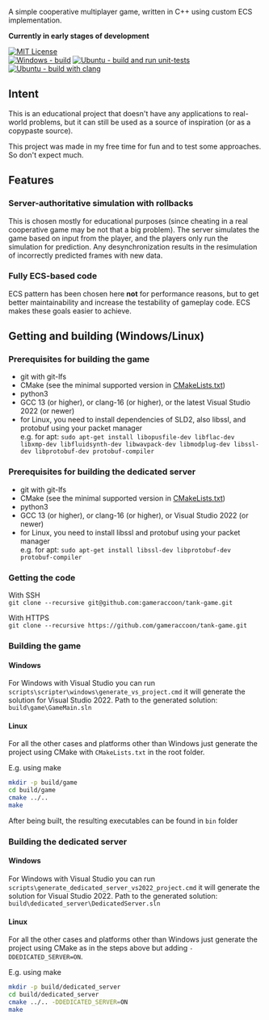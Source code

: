 A simple cooperative multiplayer game, written in C++ using custom ECS implementation.

**Currently in early stages of development**

[![MIT License](https://img.shields.io/github/license/gameraccoon/tank-game)](https://github.com/gameraccoon/tank-game/blob/main/License.txt)  
[![Windows - build](https://github.com/gameraccoon/tank-game/actions/workflows/build-game-windows.yml/badge.svg)](https://github.com/gameraccoon/tank-game/actions/workflows/build-game-windows.yml) [![Ubuntu - build and run unit-tests](https://github.com/gameraccoon/tank-game/actions/workflows/build-game-ubuntu.yml/badge.svg)](https://github.com/gameraccoon/tank-game/actions/workflows/build-game-ubuntu.yml) [![Ubuntu - build with clang](https://github.com/gameraccoon/tank-game/actions/workflows/build-game-ubuntu-clang.yml/badge.svg)](https://github.com/gameraccoon/tank-game/actions/workflows/build-game-ubuntu-clang.yml)

## Intent
This is an educational project that doesn't have any applications to real-world problems, but it can still be used as a source of inspiration (or as a copypaste source).

This project was made in my free time for fun and to test some approaches. So don't expect much.

## Features
### Server-authoritative simulation with rollbacks
This is chosen mostly for educational purposes (since cheating in a real cooperative game may be not that a big problem). The server simulates the game based on input from the player, and the players only run the simulation for prediction. Any desynchronization results in the resimulation of incorrectly predicted frames with new data.

### Fully ECS-based code
ECS pattern has been chosen here **not** for performance reasons, but to get better maintainability and increase the testability of gameplay code. ECS makes these goals easier to achieve.

## Getting and building (Windows/Linux)
### Prerequisites for building the game
- git with git-lfs
- CMake (see the minimal supported version in [CMakeLists.txt](https://github.com/gameraccoon/tank-game/blob/main/CMakeLists.txt#L1=))
- python3
- GCC 13 (or higher), or clang-16 (or higher), or the latest Visual Studio 2022 (or newer)
- for Linux, you need to install dependencies of SLD2, also libssl, and protobuf using your packet manager  
e.g. for apt: `sudo apt-get install libopusfile-dev libflac-dev libxmp-dev libfluidsynth-dev libwavpack-dev libmodplug-dev libssl-dev libprotobuf-dev protobuf-compiler`

### Prerequisites for building the dedicated server
- git with git-lfs
- CMake (see the minimal supported version in [CMakeLists.txt](https://github.com/gameraccoon/tank-game/blob/main/CMakeLists.txt#L1=))
- python3
- GCC 13 (or higher), or clang-16 (or higher), or Visual Studio 2022 (or newer)
- for Linux, you need to install libssl and protobuf using your packet manager  
e.g. for apt: `sudo apt-get install libssl-dev libprotobuf-dev protobuf-compiler`

### Getting the code
With SSH  
`git clone --recursive git@github.com:gameraccoon/tank-game.git`

With HTTPS  
`git clone --recursive https://github.com/gameraccoon/tank-game.git`

### Building the game
#### Windows
For Windows with Visual Studio you can run `scripts\scripter\windows\generate_vs_project.cmd` it will generate the solution for Visual Studio 2022. Path to the generated solution: `build\game\GameMain.sln`

#### Linux
For all the other cases and platforms other than Windows just generate the project using CMake with `CMakeLists.txt` in the root folder.

E.g. using make
```bash
mkdir -p build/game
cd build/game
cmake ../..
make
```

After being built, the resulting executables can be found in `bin` folder

### Building the dedicated server
#### Windows
For Windows with Visual Studio you can run `scripts\generate_dedicated_server_vs2022_project.cmd` it will generate the solution for Visual Studio 2022. Path to the generated solution: `build\dedicated_server\DedicatedServer.sln`

#### Linux
For all the other cases and platforms other than Windows just generate the project using CMake as in the steps above but adding `-DDEDICATED_SERVER=ON`.

E.g. using make
```bash
mkdir -p build/dedicated_server
cd build/dedicated_server
cmake ../.. -DDEDICATED_SERVER=ON
make
```

